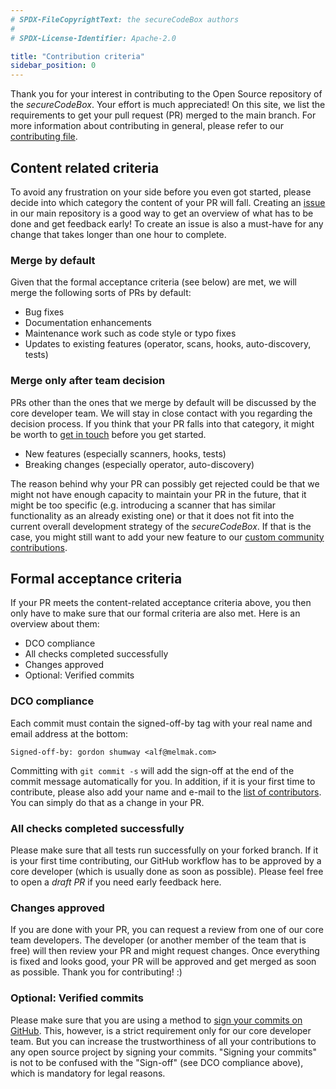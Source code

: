 ```yaml
---
# SPDX-FileCopyrightText: the secureCodeBox authors
#
# SPDX-License-Identifier: Apache-2.0

title: "Contribution criteria"
sidebar_position: 0
---
```


Thank you for your interest in contributing to the Open Source repository of the *secureCodeBox*. Your effort is much
appreciated! On this site, we list the requirements to get your pull request (PR) merged to the main branch. 
For more information about contributing in general, please refer to our [contributing file](https://github.com/secureCodeBox/secureCodeBox/blob/45f6979f5ca0c81c25384543f7434127c7a48c7f/CONTRIBUTING.md).

## Content related criteria

To avoid any frustration on your side before you even got started, please decide into which category the content of
your PR will fall. Creating an [issue](https://github.com/secureCodeBox/secureCodeBox/issues) in our main repository
is a good way to get an overview of what has to be done and get feedback early! To create an issue is also a 
must-have for any change that takes longer than one hour to complete.

### Merge by default

Given that the formal acceptance criteria (see below) are met, we will merge the following sorts of PRs by default:
* Bug fixes
* Documentation enhancements
* Maintenance work such as code style or typo fixes
* Updates to existing features (operator, scans, hooks, auto-discovery, tests)

### Merge only after team decision

PRs other than the ones that we merge by default will be discussed by the core developer team. We will stay in close
contact with you regarding the decision process. If you think that your PR falls into that category, it might be
worth to [get in touch](/blog/2021-09-07-how-we-work#get-engaged) before you get started.

* New features (especially scanners, hooks, tests)
* Breaking changes (especially operator, auto-discovery)

The reason behind why your PR can possibly get rejected could be that we might not have enough capacity to maintain your 
PR in the future, that it might be too specific (e.g. introducing a scanner that has similar functionality as an
already existing one) or that it does not fit into the current overall development strategy of the *secureCodeBox*. 
If that is the case, you might still want to add your new feature to our 
[custom community contributions](/docs/community-features/scanners-and-hooks).

## Formal acceptance criteria

If your PR meets the content-related acceptance criteria above, you then only have to make sure that our formal criteria
are also met. Here is an overview about them:

* DCO compliance
* All checks completed successfully
* Changes approved
* Optional: Verified commits

### DCO compliance

Each commit must contain the signed-off-by tag with your real name and email address at the bottom:

```text
Signed-off-by: gordon shumway <alf@melmak.com>
```

Committing with `git commit -s` will add the sign-off at the end of the commit message automatically for you.
In addition, if it is your first time to contribute, please also add your name and e-mail to the 
[list of contributors](https://github.com/secureCodeBox/secureCodeBox/blob/45f6979f5ca0c81c25384543f7434127c7a48c7f/CONTRIBUTORS.md).
You can simply do that as a change in your PR.

### All checks completed successfully

Please make sure that all tests run successfully on your forked branch. If it is your first time contributing,
our GitHub workflow has to be approved by a core developer (which is usually done as soon as possible). 
Please feel free to open a *draft PR* if you need early feedback here.

### Changes approved

If you are done with your PR, you can request a review from one of our core team developers. The developer (or 
another member of the team that is free) will then review your PR and might request changes. Once everything is fixed
and looks good, your PR will be approved and get merged as soon as possible. Thank you for contributing! :)

### Optional: Verified commits

Please make sure that you are using a method to 
[sign your commits on GitHub](https://docs.github.com/en/authentication/managing-commit-signature-verification/signing-commits).
This, however, is a strict requirement only for our core developer team. But you can increase the trustworthiness 
of all your contributions to any open source project by signing your commits.
"Signing your commits" is not to be confused with the "Sign-off" (see DCO compliance above), which is mandatory for
legal reasons.
